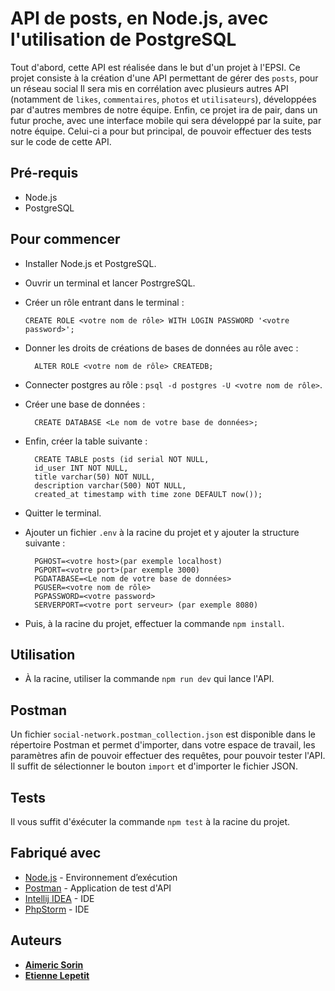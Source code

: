 # API de posts, en Node.js, avec l'utilisation de PostgreSQL

Tout d'abord, cette API est réalisée dans le but d'un projet à l'EPSI.
Ce projet consiste à la création d'une API permettant de gérer des `posts`, pour un réseau social
Il sera mis en corrélation avec plusieurs autres API (notamment de `likes`, `commentaires`, `photos` 
et `utilisateurs`), développées par d'autres membres de notre équipe. Enfin, ce projet ira de pair, dans un
futur proche, avec une interface mobile qui sera développé par la suite, par notre équipe.
Celui-ci a pour but principal, de pouvoir effectuer des tests sur le code de cette API.

## Pré-requis

- Node.js
- PostgreSQL

## Pour commencer 

- Installer Node.js et PostgreSQL.

- Ouvrir un terminal et lancer PostrgreSQL.
- Créer un rôle entrant dans le terminal :  


      CREATE ROLE <votre nom de rôle> WITH LOGIN PASSWORD '<votre password>';

- Donner les droits de créations de bases de données au rôle avec :

 
        ALTER ROLE <votre nom de rôle> CREATEDB;

- Connecter postgres au rôle : `psql -d postgres -U <votre nom de rôle>`.
- Créer une base de données :


        CREATE DATABASE <Le nom de votre base de données>;

- Enfin, créer la table suivante :  
  
    
        CREATE TABLE posts (id serial NOT NULL,  
        id_user INT NOT NULL,  
        title varchar(50) NOT NULL,  
        description varchar(500) NOT NULL,  
        created_at timestamp with time zone DEFAULT now());  

- Quitter le terminal.
- Ajouter un fichier `.env` à la racine du projet et y ajouter la structure suivante :



        PGHOST=<votre host>(par exemple localhost)  
        PGPORT=<votre port>(par exemple 3000)  
        PGDATABASE=<Le nom de votre base de données>  
        PGUSER=<votre nom de rôle>  
        PGPASSWORD=<votre password>  
        SERVERPORT=<votre port serveur> (par exemple 8080)  

- Puis, à la racine du projet, effectuer la commande `npm install`.


## Utilisation

- À la racine, utiliser la commande `npm run dev` qui lance l'API.

## Postman

Un fichier `social-network.postman_collection.json` est disponible dans le répertoire Postman
et permet d'importer, dans votre espace de travail, les paramètres afin de pouvoir effectuer des
requêtes, pour pouvoir tester l'API. Il suffit de sélectionner le bouton `import` et d'importer 
le fichier JSON. 

## Tests

Il vous suffit d'éxécuter la commande `npm test` à la racine du projet.

## Fabriqué avec

* [Node.js](https://nodejs.org/fr/) - Environnement d’exécution
* [Postman](https://www.postman.com/) - Application de test d'API
* [Intellij IDEA](https://www.jetbrains.com/fr-fr/idea/) - IDE
* [PhpStorm](https://www.jetbrains.com/fr-fr/phpstorm/) - IDE

## Auteurs
* **[Aimeric Sorin](https://github.com/EtienneLep)**
* **[Etienne Lepetit](https://github.com/aimeric-sr)**

